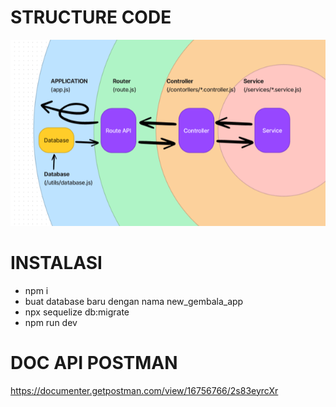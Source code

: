 # STRUCTURE CODE
![](Structure%20Code.png)

##
# INSTALASI
- npm i
- buat database baru dengan nama new_gembala_app
- npx sequelize db:migrate
- npm run dev

##
# DOC API POSTMAN
https://documenter.getpostman.com/view/16756766/2s83eyrcXr